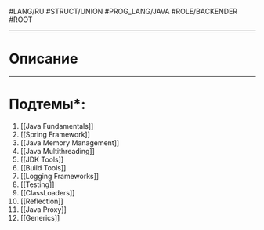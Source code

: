 #LANG/RU #STRUCT/UNION #PROG_LANG/JAVA #ROLE/BACKENDER #ROOT

---
# Описание
---
# Подтемы*:
1. [[Java Fundamentals]]
5. [[Spring Framework]]
6. [[Java Memory Management]]
7. [[Java Multithreading]]
8. [[JDK Tools]]
9. [[Build Tools]]
10. [[Logging Frameworks]]
11. [[Testing]]
12. [[ClassLoaders]]
13. [[Reflection]]
14. [[Java Proxy]]
15. [[Generics]]